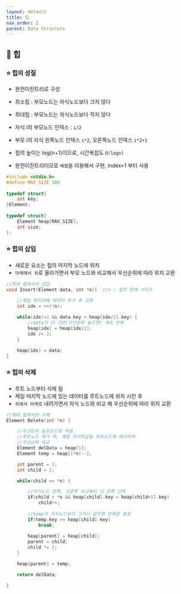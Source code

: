 ```yaml
---
layout: default
title: 힙
nav_order: 2
parent: Data Structure
---
```




## 📑 힙

### ⭐ 힙의 성질

- 완전이진트리로 구성
- 최소힙 : 부모노드는 자식노드보다 크지 않다
- 최대힙 : 부모노드는 자식노드보다 작지 않다

- 자식 i의 부모노드 인덱스 : `i/2`
- 부모 i의 자식 왼쪽노드 인덱스 `i*2`, 오른쪽노드 인덱스 `i*2+1`
- 힙의 높이는 log\(n+1)이므로, 시간복잡도 `O(logn)`
- 완전이진트리이므로 `배열`을 이용해서 구현, index=1 부터 사용

```c
#include <stdio.h>
#define MAX_SIZE 100
 
typedef struct{
    int key;
}Element;    
 
typedef struct{
    Element heap[MAX_SIZE];     
    int size;
};
```



### ⭐ 힙의 삽입

- 새로운 요소는 힙의 마지막 노드에 위치
- `아래에서 위`로 올라가면서 부모 노드와 비교해서 우선순위에 따라 위치 교환

```c
//최대 힙에서의 삽입
void Insert(Element data, int *n){	//n : 힙의 현재 사이즈
    
    //제일 마지막에 데이터 추가 후 교환
    int idx = ++(*n);

    while(idx!=1 && data.key > heap[idx/2].key) {
        //data가 더 크면(우선순위 높으면) 계속 반복
        heap[idx] = heap[idx/2];
        idx /= 2;
    }

    heap[idx] = data;
}
```



### ⭐ 힙의 삭제

- 루트 노드부터 삭제 됨
- 제일 마지막 노드에 있는 데이터를 루트노드에 위치 시킨 후
- `위에서 아래로` 내려가면서 자식 노드와 비교 해 우선순위에 따라 위치 교환

```c
//최대 힙에서의 삭제
Element Delete(int *n) {

    //우선순위 높은순으로 꺼냄
    //루트노드 제거 후, 제일 마지막값을 루트노드에 배치하여
    //우선순위 비교
    Element delData = heap[1];
    Element temp = heap[(*n)--];

    int parent = 1;
    int child = 2;

    while(child <= *n) {

        //자식노드 왼쪽, 오른쪽 비교해서 더 큰쪽 선택
        if(child < *n && heap[child].key < heap[child+1].key)
            child++;
        
        //temp가 자식노드보다 크거나 같으면 반복문 종료
        if(temp.key >= heap[child].key)
            break;
        
        heap[parent] = heap[child];
        parent = child;
        child *= 2;
    }

    heap[parent] = temp;

    return delData;

}
```
